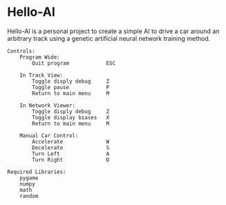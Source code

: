 # Hello-AI

Hello-AI is a personal project to create a simple AI to drive a car around an arbitrary track using a genetic artificial neural network training method.

    Controls:
        Program Wide:
            Quit program            ESC

        In Track View:
            Toggle disply debug     Z
            Toggle pause            P
            Return to main menu     M

        In Network Viewer:
            Toggle disply debug     Z
            Toggle display biases   X
            Return to main menu     M

        Manual Car Control:
            Accelerate              W
            Decelerate              S
            Turn Left               A
            Turn Right              D

    Required Libraries:
        pygame
        numpy
        math
        random